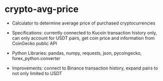 # crypto-avg-price

- Calculator to determine average price of purchased cryptocurrencies

- Specifications: currently connected to Kucoin transaction history only, can only account for USDT pairs, get coin price and information from CoinGecko public API
- Python Libraries: pandas, numpy, requests, json, pycoingecko, forex_python.converter

- Improvements: connect to Binance transaction history, expand pairs to not only limited to USDT
 
